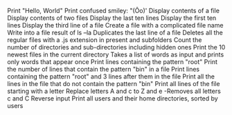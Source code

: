 Print "Hello, World" 
Print confused smiley: "(Ôo)' 
Display contents of a file 
Display contents of two files 
Display the last ten lines 
Display the first ten lines 
Display the third line of a file 
Create a file with a complicated file name
Write into a file result of ls –la 
Duplicates the last line of a file 
Deletes all the regular files with a .js extension in present and subfolders 
Count the number of directories and sub-directories including hidden ones 
Print the 10 newest files in the current directory 
Takes a list of words as input and prints only words that appear once 
Print lines containing the pattern "root" 
Print the number of lines that contain the pattern "bin" in a file 
Print lines containing the pattern "root" and 3 lines after them in the file 
Print all the lines in the file that do not contain the pattern "bin" 
Print all lines of the file starting with a letter 
Replace letters A and c to Z and e -Removes all letters c and C
Reverse input 
Print all users and their home directories, sorted by users
